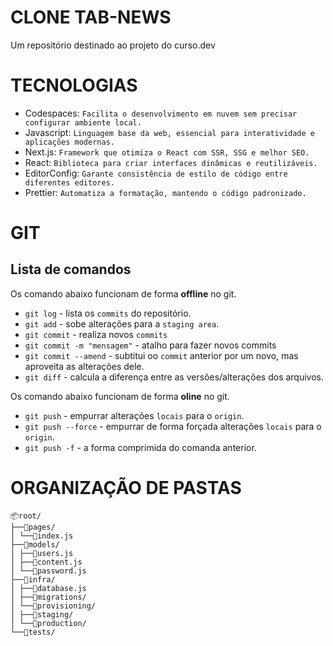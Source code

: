 # CLONE TAB-NEWS

Um repositório destinado ao projeto do curso.dev

# TECNOLOGIAS

- Codespaces: `Facilita o desenvolvimento em nuvem sem precisar configurar ambiente local.`
- Javascript: `Linguagem base da web, essencial para interatividade e aplicações modernas.`
- Next.js: `Framework que otimiza o React com SSR, SSG e melhor SEO.`
- React: `Biblioteca para criar interfaces dinâmicas e reutilizáveis.`
- EditorConfig: `Garante consistência de estilo de código entre diferentes editores.`
- Prettier: `Automatiza a formatação, mantendo o código padronizado.`

# GIT

## Lista de comandos

Os comando abaixo funcionam de forma **offline** no git.

- `git log` - lista os `commits` do repositório.
- `git add` - sobe alterações para a `staging area`.
- `git commit` - realiza novos `commits`
- `git commit -m "mensagem"` - atalho para fazer novos commits
- `git commit --amend` - subtitui oo `commit` anterior por um novo, mas aproveita as alterações dele.
- `git diff` - calcula a diferença entre as versões/alterações dos arquivos.

Os comando abaixo funcionam de forma **oline** no git.

- `git push` - empurrar alterações `locais` para o `origin`.
- `git push --force` - empurrar de forma forçada alterações `locais` para o `origin`.
- `git push -f` - a forma comprimida do comanda anterior.

# ORGANIZAÇÃO DE PASTAS

```
📦root/
├──📂pages/
│ └──📄index.js
├──📂models/
│ ├──📄users.js
│ ├──📄content.js
│ └──📄password.js
├──📂infra/
│ ├──📄database.js
│ ├──📂migrations/
│ └──📂provisioning/
│ ├──📂staging/
│ └──📂production/
└──📂tests/

```
